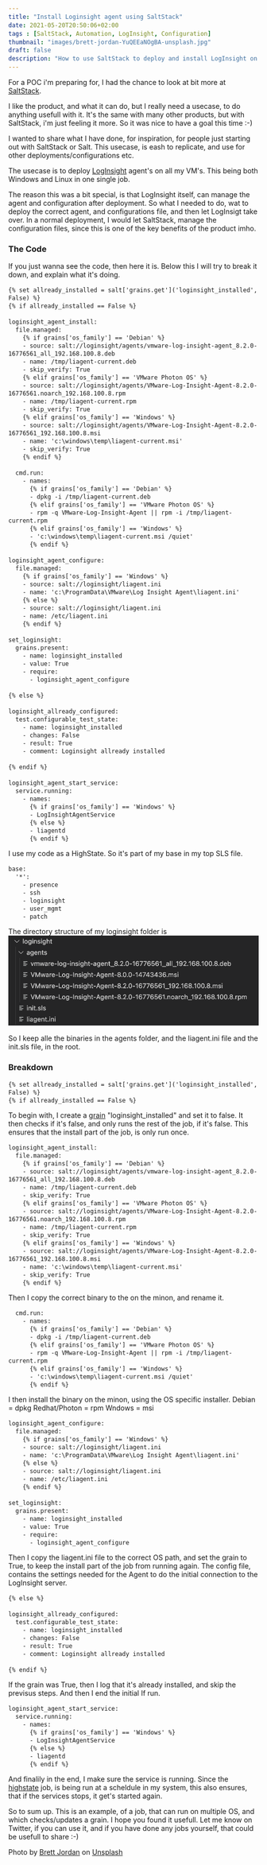 ```yaml
---
title: "Install Loginsight agent using SaltStack"
date: 2021-05-20T20:50:06+02:00
tags : [SaltStack, Automation, LogInsight, Configuration]
thumbnail: "images/brett-jordan-YuQEEaNOgBA-unsplash.jpg"
draft: false
description: "How to use SaltStack to deploy and install LogInsight on to both Linux and windows, and to maintain the initial configuration, and then switch the control over to the LogInsihgt server, using Grains"
---
```

For a POC i'm preparing for, I had the chance to look at bit more at [SaltStack](https://www.vmware.com/products/vrealize-automation/saltstack-config.html).

I like the product, and what it can do, but I really need a usecase, to do anything usefull with it. It's the same with many other products, but with SaltStack, i'm just feeling it more. So it was nice to have a goal this time :-) 

I wanted to share what I have done, for inspiration, for people just starting out with SaltStack or Salt.
This usecase, is eash to replicate, and use for other deployments/configurations etc. 

The usecase is to deploy [LogInsight](https://www.vmware.com/products/vrealize-log-insight.html) agent's on all my VM's. This being both Windows and Linux in one single job. 

The reason this was a bit special, is that LogInsight itself, can manage the agent and configuration after deployment. So what I needed to do, wat to deploy the correct agent, and configurations file, and then let LogInsigt take over.
In a normal deployment, I would let SaltStack, manage the configuration files, since this is one of the key benefits of the product imho. 


### The Code

If you just wanna see the code, then here it is. 
Below this I will try to break it down, and explain what it's doing.

```
{% set allready_installed = salt['grains.get']('loginsight_installed', False) %}
{% if allready_installed == False %}

loginsight_agent_install:
  file.managed:
    {% if grains['os_family'] == 'Debian' %}
    - source: salt://loginsight/agents/vmware-log-insight-agent_8.2.0-16776561_all_192.168.100.8.deb
    - name: /tmp/liagent-current.deb
    - skip_verify: True
    {% elif grains['os_family'] == 'VMware Photon OS' %}
    - source: salt://loginsight/agents/VMware-Log-Insight-Agent-8.2.0-16776561.noarch_192.168.100.8.rpm
    - name: /tmp/liagent-current.rpm
    - skip_verify: True
    {% elif grains['os_family'] == 'Windows' %}
    - source: salt://loginsight/agents/VMware-Log-Insight-Agent-8.2.0-16776561_192.168.100.8.msi
    - name: 'c:\windows\temp\liagent-current.msi'
    - skip_verify: True
    {% endif %}

  cmd.run:
    - names:
      {% if grains['os_family'] == 'Debian' %}
      - dpkg -i /tmp/liagent-current.deb
      {% elif grains['os_family'] == 'VMware Photon OS' %}
      - rpm -q VMware-Log-Insight-Agent || rpm -i /tmp/liagent-current.rpm
      {% elif grains['os_family'] == 'Windows' %}
      - 'c:\windows\temp\liagent-current.msi /quiet'
      {% endif %}

loginsight_agent_configure:
  file.managed:
    {% if grains['os_family'] == 'Windows' %}
    - source: salt://loginsight/liagent.ini
    - name: 'c:\ProgramData\VMware\Log Insight Agent\liagent.ini'
    {% else %}
    - source: salt://loginsight/liagent.ini
    - name: /etc/liagent.ini
    {% endif %}  

set_loginsight:
  grains.present:
    - name: loginsight_installed
    - value: True
    - require:
      - loginsight_agent_configure

{% else %}

loginsight_allready_configured:
  test.configurable_test_state:
    - name: loginsight_installed
    - changes: False
    - result: True
    - comment: Loginsight allready installed

{% endif %}

loginsight_agent_start_service:
  service.running:
    - names:
      {% if grains['os_family'] == 'Windows' %}
      - LogInsightAgentService
      {% else %}
      - liagentd
      {% endif %}
```

I use my code as a HighState. So it's part of my base in my top SLS file.
```
base:
  '*':
    - presence
    - ssh
    - loginsight
    - user_mgmt
    - patch
```

The directory structure of my loginsight folder is 
![li_structure](images/loginsight_folder.png)

So I keep alle the binaries in the agents folder, and the liagent.ini file and the init.sls file, in the root.

### Breakdown

```
{% set allready_installed = salt['grains.get']('loginsight_installed', False) %}
{% if allready_installed == False %}
```
To begin with, I create a [grain](https://docs.saltproject.io/en/latest/topics/grains/index.html) "loginsight_installed" and set it to false.
It then checks if it's false, and only runs the rest of the job, if it's false.
This ensures that the install part of the job, is only run once.

```
loginsight_agent_install:
  file.managed:
    {% if grains['os_family'] == 'Debian' %}
    - source: salt://loginsight/agents/vmware-log-insight-agent_8.2.0-16776561_all_192.168.100.8.deb
    - name: /tmp/liagent-current.deb
    - skip_verify: True
    {% elif grains['os_family'] == 'VMware Photon OS' %}
    - source: salt://loginsight/agents/VMware-Log-Insight-Agent-8.2.0-16776561.noarch_192.168.100.8.rpm
    - name: /tmp/liagent-current.rpm
    - skip_verify: True
    {% elif grains['os_family'] == 'Windows' %}
    - source: salt://loginsight/agents/VMware-Log-Insight-Agent-8.2.0-16776561_192.168.100.8.msi
    - name: 'c:\windows\temp\liagent-current.msi'
    - skip_verify: True
    {% endif %}
````

Then I copy the correct binary to the on the minon, and rename it.

```
  cmd.run:
    - names:
      {% if grains['os_family'] == 'Debian' %}
      - dpkg -i /tmp/liagent-current.deb
      {% elif grains['os_family'] == 'VMware Photon OS' %}
      - rpm -q VMware-Log-Insight-Agent || rpm -i /tmp/liagent-current.rpm
      {% elif grains['os_family'] == 'Windows' %}
      - 'c:\windows\temp\liagent-current.msi /quiet'
      {% endif %}
```
I then install the binary on the minon, using the OS specific installer.
Debian = dpkg
Redhat/Photon = rpm
Wndows = msi

```
loginsight_agent_configure:
  file.managed:
    {% if grains['os_family'] == 'Windows' %}
    - source: salt://loginsight/liagent.ini
    - name: 'c:\ProgramData\VMware\Log Insight Agent\liagent.ini'
    {% else %}
    - source: salt://loginsight/liagent.ini
    - name: /etc/liagent.ini
    {% endif %}  

set_loginsight:
  grains.present:
    - name: loginsight_installed
    - value: True
    - require:
      - loginsight_agent_configure
```
Then I copy the liagent.ini file to the correct OS path, and set the grain to True, to keep the install part of the job from running again.
The config file, contains the settings needed for the Agent to do the initial connection to the LogInsight server.

```
{% else %}

loginsight_allready_configured:
  test.configurable_test_state:
    - name: loginsight_installed
    - changes: False
    - result: True
    - comment: Loginsight allready installed

{% endif %}
```
If the grain was True, then I log that it's already installed, and skip the previsus steps. 
And then I end the initial If run.

```
loginsight_agent_start_service:
  service.running:
    - names:
      {% if grains['os_family'] == 'Windows' %}
      - LogInsightAgentService
      {% else %}
      - liagentd
      {% endif %}
```
And finalily in the end, I make sure the service is running. 
Since the [highstate](https://docs.saltproject.io/en/latest/ref/states/highstate.html) job, is being run at a scheldule in my system, this also ensures, that if the services stops, it get's started again.

So to sum up. This is an example, of a job, that can run on multiple OS, and which checks/updates a grain.
I hope you found it usefull. Let me know on Twitter, if you can use it, and if you have done any jobs yourself, that could be usefull to share :-) 


Photo by <a href="https://unsplash.com/@brett_jordan?utm_source=unsplash&utm_medium=referral&utm_content=creditCopyText">Brett Jordan</a> on <a href="https://unsplash.com/s/photos/order?utm_source=unsplash&utm_medium=referral&utm_content=creditCopyText">Unsplash</a>
  

